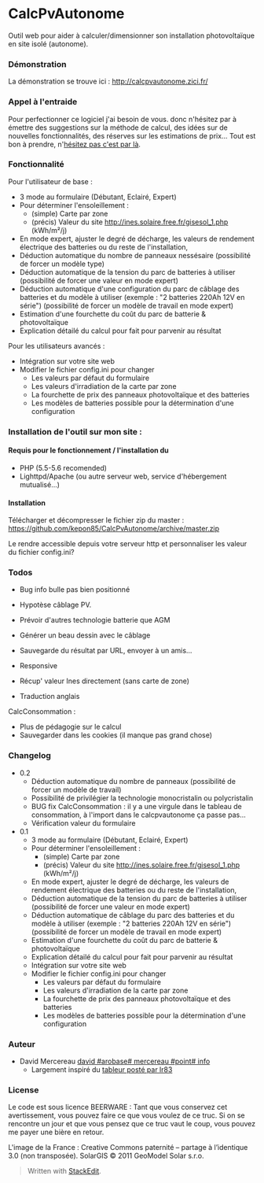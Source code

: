 # CalcPvAutonome

Outil web pour aider à calculer/dimensionner son installation photovoltaïque en site isolé (autonome). 
 
### Démonstration

La démonstration se trouve ici : http://calcpvautonome.zici.fr/ 

### Appel à l'entraide

Pour perfectionner ce logiciel j'ai besoin de vous. donc n'hésitez par à émettre des suggestions sur la méthode de calcul, des idées sur de nouvelles fonctionnalités, des réserves sur les estimations de prix... Tout est bon à prendre, n'[hésitez pas c'est par là](http://david.mercereau.info/contact/).

### Fonctionnalité 

Pour l'utilisateur de base :

  - 3 mode au formulaire (Débutant, Eclairé, Expert)
  - Pour déterminer l'ensoleillement : 
	- (simple) Carte par zone
	- (précis) Valeur du site http://ines.solaire.free.fr/gisesol_1.php (kWh/m²/j)
  - En mode expert, ajuster le degré de décharge, les valeurs de rendement électrique des batteries ou du reste de l'installation, 
  - Déduction automatique du nombre de panneaux nessésaire (possibilité de forcer un modèle type)
  - Déduction automatique de la tension du parc de batteries à utiliser (possibilité de forcer une valeur en mode expert)
  - Déduction automatique d'une configuration du parc de câblage des batteries et du modèle à utiliser (exemple : "2 batteries 220Ah 12V en série") (possibilité de forcer un modèle de travail en mode expert)
  - Estimation d'une fourchette du coût du parc de batterie & photovoltaïque 
  - Explication détailé du calcul pour fait pour parvenir au résultat

Pour les utilisateurs avancés : 

  - Intégration sur votre site web
  - Modifier le fichier config.ini pour changer
	- Les valeurs par défaut du formulaire
	- Les valeurs d'irradiation de la carte par zone
	- La fourchette de prix des panneaux photovoltaïque et des batteries
	- Les modèles de batteries possible pour la détermination d'une configuration

### Installation de l'outil sur mon site :

#### Requis pour le fonctionnement / l'installation du 

  * PHP (5.5-5.6 recomended)
  * Lighttpd/Apache (ou autre serveur web, service d'hébergement mutualisé...)

#### Installation

Télécharger et décompresser le fichier zip du master : https://github.com/kepon85/CalcPvAutonome/archive/master.zip

Le rendre accessible depuis votre serveur http et personnaliser les valeur du fichier config.ini?

### Todos

 - Bug info bulle pas bien positionné
 
 - Hypotèse câblage PV. 
 - Prévoir d'autres technologie batterie que AGM
 - Générer un beau dessin avec le câblage
 - Sauvegarde du résultat par URL, envoyer à un amis...
 - Responsive
 - Récup' valeur Ines directement (sans carte de zone)
 - Traduction anglais
 
CalcConsommation : 
 - Plus de pédagogie sur le calcul
 - Sauvegarder dans les cookies (il manque pas grand chose)

### Changelog

 - 0.2
	- Déduction automatique du nombre de panneaux (possibilité de forcer un modèle de travail)
    - Possibilité de privilégier la technologie monocristalin ou polycristalin 
    - BUG fix CalcConsommation : il y a une virgule dans le tableau de consommation, à l'import dans le calcpvautonome ça passe pas...
    - Vérification valeur du formulaire
 - 0.1
   - 3 mode au formulaire (Débutant, Eclairé, Expert)
   - Pour déterminer l'ensoleillement : 
	 - (simple) Carte par zone
	 - (précis) Valeur du site http://ines.solaire.free.fr/gisesol_1.php (kWh/m²/j)
   - En mode expert, ajuster le degré de décharge, les valeurs de rendement électrique des batteries ou du reste de l'installation, 
   - Déduction automatique de la tension du parc de batteries à utiliser (possibilité de forcer une valeur en mode expert)
   - Déduction automatique de câblage du parc des batteries et du modèle à utiliser (exemple : "2 batteries 220Ah 12V en série") (possibilité de forcer un modèle de travail en mode expert)
   - Estimation d'une fourchette du coût du parc de batterie & photovoltaïque 
   - Explication détailé du calcul pour fait pour parvenir au résultat
   - Intégration sur votre site web
   - Modifier le fichier config.ini pour changer
 	 - Les valeurs par défaut du formulaire
	 - Les valeurs d'irradiation de la carte par zone
	 - La fourchette de prix des panneaux photovoltaïque et des batteries
	 - Les modèles de batteries possible pour la détermination d'une configuration

### Auteur

  - David Mercereau [david #arobase# mercereau #point# info](http://david.mercereau.info/contact/)
	  - Largement inspiré du [tableur posté par lr83](http://forum-photovoltaique.fr/viewtopic.php?p=403856#p403837)

### License

Le code est sous licence BEERWARE : Tant que vous conservez cet avertissement, vous pouvez faire ce que vous voulez de ce truc. Si on se rencontre un jour et que vous pensez que ce truc vaut le coup, vous pouvez me payer une bière en retour. 

L'image de la France : Creative Commons paternité – partage à l’identique 3.0 (non transposée). SolarGIS © 2011 GeoModel Solar s.r.o.

> Written with [StackEdit](https://stackedit.io/).



